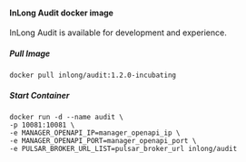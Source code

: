 #### InLong Audit docker image
InLong Audit is available for development and experience.

##### Pull Image
```
docker pull inlong/audit:1.2.0-incubating
```

##### Start Container
```
docker run -d --name audit \
-p 10081:10081 \
-e MANAGER_OPENAPI_IP=manager_openapi_ip \
-e MANAGER_OPENAPI_PORT=manager_openapi_port \
-e PULSAR_BROKER_URL_LIST=pulsar_broker_url inlong/audit
```